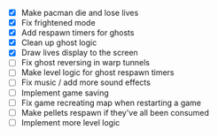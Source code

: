 - [x] Make pacman die and lose lives
- [x] Fix frightened mode
- [x] Add respawn timers for ghosts
- [x] Clean up ghost logic
- [x] Draw lives display to the screen
- [ ] Fix ghost reversing in warp tunnels
- [ ] Make level logic for ghost respawn timers
- [ ] Fix music / add more sound effects
- [ ] Implement game saving
- [ ] Fix game recreating map when restarting a game
- [ ] Make pellets respawn if they've all been consumed
- [ ] Implement more level logic